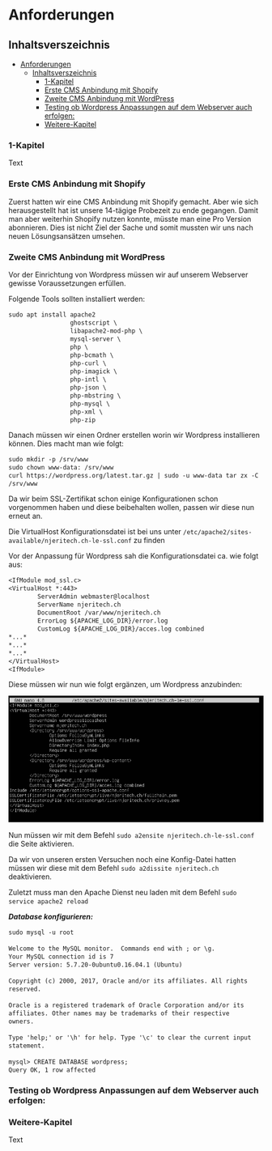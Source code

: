 # Anforderungen

## Inhaltsverszeichnis
- [Anforderungen](#anforderungen)
  - [Inhaltsverszeichnis](#inhaltsverszeichnis)
    - [1-Kapitel](#1-kapitel)
    - [Erste CMS Anbindung mit Shopify](#erste-cms-anbindung-mit-shopify)
    - [Zweite CMS Anbindung mit WordPress](#zweite-cms-anbindung-mit-wordpress)
    - [Testing ob Wordpress Anpassungen auf dem Webserver auch erfolgen:](#testing-ob-wordpress-anpassungen-auf-dem-webserver-auch-erfolgen)
    - [Weitere-Kapitel](#weitere-kapitel)

### 1-Kapitel 
Text

### Erste CMS Anbindung mit Shopify
Zuerst hatten wir eine CMS Anbindung mit Shopify gemacht. Aber wie sich herausgestellt hat ist unsere 14-tägige Probezeit zu ende gegangen. Damit man aber weiterhin Shopify nutzen konnte, müsste man eine Pro Version abonnieren. Dies ist nicht Ziel der Sache und somit mussten wir uns nach neuen Lösungsansätzen umsehen.

### Zweite CMS Anbindung mit WordPress

Vor der Einrichtung von Wordpress müssen wir auf unserem Webserver gewisse Voraussetzungen erfüllen.

Folgende Tools sollten installiert werden:

```
sudo apt install apache2
                 ghostscript \
                 libapache2-mod-php \
                 mysql-server \
                 php \
                 php-bcmath \
                 php-curl \
                 php-imagick \
                 php-intl \
                 php-json \
                 php-mbstring \
                 php-mysql \
                 php-xml \
                 php-zip
```

Danach müssen wir einen Ordner erstellen worin wir Wordpress installieren können. Dies macht man wie folgt:

```
sudo mkdir -p /srv/www
sudo chown www-data: /srv/www
curl https://wordpress.org/latest.tar.gz | sudo -u www-data tar zx -C /srv/www
```

Da wir beim SSL-Zertifikat schon einige Konfigurationen schon vorgenommen haben und diese beibehalten wollen, passen wir diese nun erneut an.

Die VirtualHost Konfigurationsdatei ist bei uns unter ```/etc/apache2/sites-available/njeritech.ch-le-ssl.conf``` zu finden

Vor der Anpassung für Wordpress sah die Konfigurationsdatei ca. wie folgt aus:

```
<IfModule mod_ssl.c>
<VirtualHost *:443>
        ServerAdmin webmaster@localhost
        ServerName njeritech.ch
        DocumentRoot /var/www/njeritech.ch
        ErrorLog ${APACHE_LOG_DIR}/error.log
        CustomLog ${APACHE_LOG_DIR}/acces.log combined
*...*
*...*
*...*
</VirtualHost>
<IfModule>
```

Diese müssen wir nun wie folgt ergänzen, um Wordpress anzubinden:

![VH-Konfig-WP](images/VH-Konfig-WP.PNG)

Nun müssen wir mit dem Befehl ``sudo a2ensite njeritech.ch-le-ssl.conf`` die Seite aktivieren.

Da wir von unseren ersten Versuchen noch eine Konfig-Datei hatten müssen wir diese mit dem Befehl ``sudo a2dissite njeritech.ch`` deaktivieren.

Zuletzt muss man den Apache Dienst neu laden mit dem Befehl ``sudo service apache2 reload``

***Database konfigurieren:***

```
sudo mysql -u root

Welcome to the MySQL monitor.  Commands end with ; or \g.
Your MySQL connection id is 7
Server version: 5.7.20-0ubuntu0.16.04.1 (Ubuntu)

Copyright (c) 2000, 2017, Oracle and/or its affiliates. All rights reserved.

Oracle is a registered trademark of Oracle Corporation and/or its
affiliates. Other names may be trademarks of their respective
owners.

Type 'help;' or '\h' for help. Type '\c' to clear the current input statement.

mysql> CREATE DATABASE wordpress;
Query OK, 1 row affected
```

### Testing ob Wordpress Anpassungen auf dem Webserver auch erfolgen:


### Weitere-Kapitel 
Text